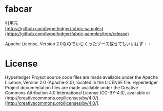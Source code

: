 # fabcar

引用元<br>
[https://github.com/hyperledger/fabric-samples](https://github.com/hyperledger/fabric-samples/tree/release)

Apache License, Version 2.0なのでいじくったソース載せてもいいはず・・

# License
Hyperledger Project source code files are made available under the Apache License, Version 2.0 (Apache-2.0), located in the LICENSE file. Hyperledger Project documentation files are made available under the Creative Commons Attribution 4.0 International License (CC-BY-4.0), available at (http://creativecommons.org/licenses/by/4.0/)[http://creativecommons.org/licenses/by/4.0/].
